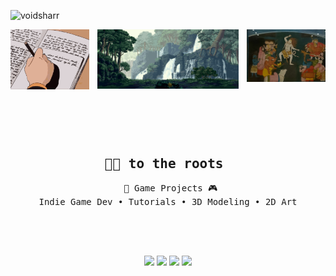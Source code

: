 <div align="center">
    <p align="left"> <img src="https://komarev.com/ghpvc/?username=voidsharr&label=Profile%20views&color=0e75b6&style=flat" alt="voidsharr" /> </p>
    <div>
        <img src= "https://github.com/voidsharr/voidsharr/blob/main/assets/anime-write.gif" width = 25% height = 20% align = "left"/>
        <img src="https://github.com/voidsharr/voidsharr/blob/main/assets/tumblr_mwnn22QAHS1rfjowdo1_500.gif" width = 45% height = 55% align = "center" />
        <img src= "https://github.com/voidsharr/voidsharr/blob/main/assets/For_the_Cosmic_Dance_of_Shiva%2C_Parvati%2C_Ganesha%2C_Kattikeya_and_Banasura_playing_musical_instruments.jpg" width = 25% height = 25% align = "right"/>
    </div>

<br><br>
    <div>
        <pre>
        <h2>🙏🏼 to the roots </h2>
            📖 Game Projects
            🎮 Indie Game Dev • Tutorials • 3D Modeling • 2D Art
        <!--   Game Project #1  • Other Content -->
        </pre>
    </div>

<br><br> 
    <div align = center>
        [![](https://img.shields.io/badge/instagram-282b4f)](https://www.instagram.com/mridulsharr/)
        [![](https://img.shields.io/badge/x-1a6b23)](https://x.com/voidsharr)
        [![](https://img.shields.io/badge/itch.io-d9ba7e)](https://voidsharr.itch.io)
        [![](https://img.shields.io/badge/DiscordServer-ad3d31)](https://discord.gg/pTFanYZxWr)
    </div>
</div>
